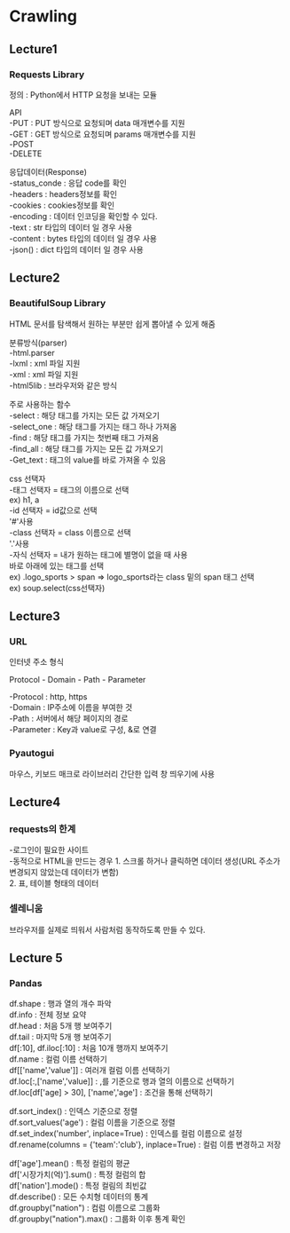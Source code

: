 # Crawling

## Lecture1

### Requests Library

정의 : Python에서 HTTP 요청을 보내는 모듈

API  
  -PUT : PUT 방식으로 요청되며 data 매개변수를 지원  
  -GET : GET 방식으로 요청되며 params 매개변수를 지원  
  -POST  
  -DELETE  

응답데이터(Response)  
  -status_conde : 응답 code를 확인  
  -headers : headers정보를 확인  
  -cookies : cookies정보를 확인  
  -encoding : 데이터 인코딩을 확인할 수 있다.  
  -text : str 타입의 데이터 일 경우 사용  
  -content : bytes 타입의 데이터 일 경우 사용  
  -json() : dict 타입의 데이터 일 경우 사용  
 
## Lecture2

### BeautifulSoup Library

HTML 문서를 탐색해서 원하는 부분만 쉽게 뽑아낼 수 있게 해줌  

분류방식(parser)  
  -html.parser  
  -lxml : xml 파일 지원  
  -xml : xml 파일 지원  
  -html5lib : 브라우저와 같은 방식  

주로 사용하는 함수  
  -select :  해당 태그를 가지는 모든 값 가져오기  
  -select_one : 해당 태그를 가지는 태그 하나 가져옴  
  -find : 해당 태그를 가지는 첫번째 태그 가져옴  
  -find_all : 해당 태그를 가지는 모든 값 가져오기  
  -Get_text : 태그의 value를 바로 가져올 수 있음  

  
  css 선택자  
    -태그 선택자 = 태그의 이름으로 선택  
      ex) h1, a  
    -id 선택자 = id값으로 선택  
               '#'사용  
    -class 선택자 = class 이름으로 선택  
                  '.'사용  
    -자식 선택자 = 내가 원하는 태그에 별명이 없을 때 사용  
                 바로 아래에 있는 태그를 선택  
      ex) .logo_sports > span   => logo_sports라는 class 밑의 span 태그 선택  
   ex) soup.select(css선택자)  


## Lecture3

### URL

인터넷 주소 형식

Protocol - Domain - Path - Parameter

  -Protocol : http, https  
  -Domain : IP주소에 이름을 부여한 것  
  -Path : 서버에서 해당 페이지의 경로  
  -Parameter : Key과 value로 구성, &로 연결

### Pyautogui

마우스, 키보드 매크로 라이브러리
간단한 입력 창 띄우기에 사용


## Lecture4

### requests의 한계
  
  -로그인이 필요한 사이트  
  -동적으로 HTML을 만드는 경우
    1. 스크롤 하거나 클릭하면 데이터 생성(URL 주소가 변경되지 않았는데 데이터가 변함)  
    2. 표, 테이블 형태의 데이터  

### 셀레니움
  
  브라우저를 실제로 띄워서 사람처럼 동작하도록 만들 수 있다.
  
## Lecture 5

### Pandas

df.shape : 행과 열의 개수 파악  
df.info : 전체 정보 요약  
df.head : 처음 5개 행 보여주기  
df.tail : 마지막 5개 행 보여주기  
df[:10], df.iloc[:10] : 처음 10개 행까지 보여주기  
df.name : 컬럼 이름 선택하기  
df[['name','value']] : 여러개 컬럼 이름 선택하기  
df.loc[:,['name','value]] : ,를 기준으로 행과 열의 이름으로 선택하기  
df.loc[df['age] > 30], ['name','age'] : 조건을 통해 선택하기  

df.sort_index() : 인덱스 기준으로 정렬  
df.sort_values('age') : 컬럼 이름을 기준으로 정렬  
df.set_index('number', inplace=True) : 인덱스를 컬럼 이름으로 설정
df.rename(columns = {'team':'club'}, inplace=True) : 컬럼 이름 변경하고 저장

df['age'].mean() : 특정 컬럼의 평균  
df['시장가치(억)'].sum() : 특정 컬럼의 합  
df['nation'].mode() : 특정 컬림의 최빈값  
df.describe() : 모든 수치형 데이터의 통계  
df.groupby("nation") : 컴럼 이름으로 그룹화  
df.groupby("nation").max() : 그룹화 이후 통계 확인  